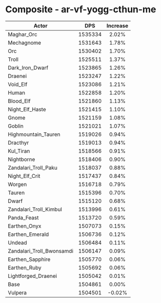 # Composite - ar-vf-yogg-cthun-me
| Actor | DPS | Increase |
|---|:---:|:---:|
|Maghar_Orc|1535334|2.02%|
|Mechagnome|1531643|1.78%|
|Orc|1530402|1.70%|
|Troll|1525511|1.37%|
|Dark_Iron_Dwarf|1523865|1.26%|
|Draenei|1523247|1.22%|
|Void_Elf|1523086|1.21%|
|Human|1522858|1.20%|
|Blood_Elf|1521860|1.13%|
|Night_Elf_Haste|1521415|1.10%|
|Gnome|1521159|1.08%|
|Goblin|1521021|1.07%|
|Highmountain_Tauren|1519026|0.94%|
|Dracthyr|1519013|0.94%|
|Kul_Tiran|1518566|0.91%|
|Nightborne|1518406|0.90%|
|Zandalari_Troll_Paku|1518037|0.88%|
|Night_Elf_Crit|1517437|0.84%|
|Worgen|1516718|0.79%|
|Tauren|1515396|0.70%|
|Dwarf|1515120|0.68%|
|Zandalari_Troll_Kimbul|1513996|0.61%|
|Panda_Feast|1513720|0.59%|
|Earthen_Onyx|1507073|0.15%|
|Earthen_Emerald|1506736|0.12%|
|Undead|1506484|0.11%|
|Zandalari_Troll_Bwonsamdi|1506147|0.09%|
|Earthen_Sapphire|1505770|0.06%|
|Earthen_Ruby|1505692|0.06%|
|Lightforged_Draenei|1505042|0.01%|
|Base|1504861|0.00%|
|Vulpera|1504501|-0.02%|
